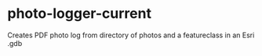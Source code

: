 # photo-logger-current
Creates PDF photo log from directory of photos and a featureclass in an Esri .gdb
